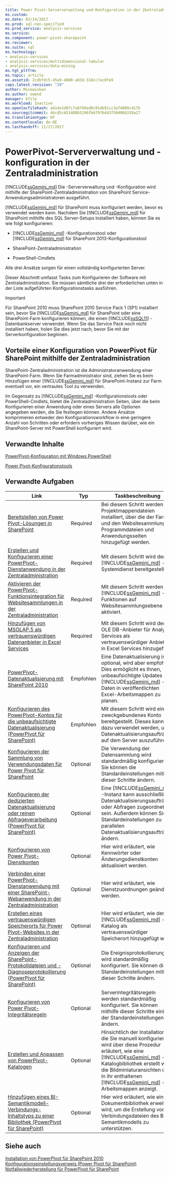 ```yaml
---
title: Power Pivot-Serververwaltung und-Konfiguration in der Zentraladministration | Microsoft Docs
ms.custom: 
ms.date: 03/14/2017
ms.prod: sql-non-specified
ms.prod_service: analysis-services
ms.service: 
ms.component: power-pivot-sharepoint
ms.reviewer: 
ms.suite: sql
ms.technology:
- analysis-services
- analysis-services/multidimensional-tabular
- analysis-services/data-mining
ms.tgt_pltfrm: 
ms.topic: article
ms.assetid: 2cdbfdc5-45a9-4000-a03d-318cc7ac8fe9
caps.latest.revision: "29"
author: Minewiskan
ms.author: owend
manager: kfile
ms.workload: Inactive
ms.openlocfilehash: a414e1d07c7a8789ed0c91db91cc3af4009c417b
ms.sourcegitcommit: 44cd5c651488b5296fb679f6d43f50d068339a27
ms.translationtype: HT
ms.contentlocale: de-DE
ms.lasthandoff: 11/17/2017
---
```

# <a name="power-pivot-server-administration-and-configuration-in-central-administration"></a>PowerPivot-Serververwaltung und -konfiguration in der Zentraladministration
  [!INCLUDE[ssGemini_md](../../includes/ssgemini-md.md)] Die -Serververwaltung und -Konfiguration wird mithilfe der SharePoint-Zentraladministration von SharePoint Service-Anwendungsadministratoren ausgeführt.  
  
 [!INCLUDE[ssGemini_md](../../includes/ssgemini-md.md)] für SharePoint muss konfiguriert werden, bevor es verwendet werden kann. Nachdem Sie [!INCLUDE[ssGemini_md](../../includes/ssgemini-md.md)] für SharePoint mithilfe des SQL Server-Setups installiert haben, können Sie es wie folgt konfigurieren:  
  
-   [!INCLUDE[ssGemini_md](../../includes/ssgemini-md.md)] -Konfigurationstool oder [!INCLUDE[ssGemini_md](../../includes/ssgemini-md.md)] für SharePoint 2013-Konfigurationstool  
  
-   SharePoint-Zentraladministration  
  
-   PowerShell-Cmdlets  
  
 Alle drei Ansätze sorgen für einen vollständig konfigurierten Server.  
  
 Dieser Abschnitt umfasst Tasks zum Konfigurieren der Software mit Zentraladministration. Sie müssen sämtliche drei der erforderlichen unten in der Liste aufgeführten Konfigurationstasks ausführen.  
  
> [!IMPORTANT]  
>  Für SharePoint 2010 muss SharePoint 2010 Service Pack 1 (SP1) installiert sein, bevor Sie [!INCLUDE[ssGemini_md](../../includes/ssgemini-md.md)] für SharePoint oder eine SharePoint-Farm konfigurieren können, die einen [!INCLUDE[ssSQL11](../../includes/sssql11-md.md)] -Datenbankserver verwendet. Wenn Sie das Service Pack noch nicht installiert haben, holen Sie dies jetzt nach, bevor Sie mit der Serverkonfiguration beginnen.  
  
## <a name="benefits-of-configuring-power-pivot-for-sharepoint-using-central-administration"></a>Vorteile einer Konfiguration von PowerPivot für SharePoint mithilfe der Zentraladministration  
 SharePoint-Zentraladministration ist die Administratoranwendung einer SharePoint-Farm. Wenn Sie Farmadministrator sind, ziehen Sie es beim Hinzufügen einer [!INCLUDE[ssGemini_md](../../includes/ssgemini-md.md)] für SharePoint-Instanz zur Farm eventuell vor, ein vertrautes Tool zu verwenden.  
  
 Im Gegensatz zu [!INCLUDE[ssGemini_md](../../includes/ssgemini-md.md)] -Konfigurationstools oder PowerShell-Cmdlets, bietet die Zentraladministration Seiten, über die beim Konfigurieren einer Anwendung oder eines Servers alle Optionen angegeben werden, die Sie festlegen können. Andere Ansätze komprimieren entweder den Konfigurationsworkflow in eine geringere Anzahl von Schritten oder erfordern vorheriges Wissen darüber, wie ein SharePoint-Server mit PowerShell konfiguriert wird.  
  
## <a name="related-content"></a>Verwandte Inhalte  
 [PowerPivot-Konfiguration mit Windows PowerShell](../../analysis-services/power-pivot-sharepoint/power-pivot-configuration-using-windows-powershell.md)  
  
 [Power Pivot-Konfigurationstools](../../analysis-services/power-pivot-sharepoint/power-pivot-configuration-tools.md)  
  
## <a name="related-tasks"></a>Verwandte Aufgaben  
  
|Link|Typ|Taskbeschreibung|  
|----------|----------|----------------------|  
|[Bereitstellen von Power Pivot-Lösungen in SharePoint](../../analysis-services/power-pivot-sharepoint/deploy-power-pivot-solutions-to-sharepoint.md)|Required|Bei diesem Schritt werden die Projektmappendateien installiert, über die der Farm und den Websitesammlungen Programmdateien und Anwendungsseiten hinzugefügt werden.|  
|[Erstellen und Konfigurieren einer PowerPivot-Dienstanwendung in der Zentraladministration](../../analysis-services/power-pivot-sharepoint/create-and-configure-power-pivot-service-application-in-ca.md)|Required|Mit diesem Schritt wird der [!INCLUDE[ssGemini_md](../../includes/ssgemini-md.md)] -Systemdienst bereitgestellt.|  
|[Aktivieren der PowerPivot-Funktionsintegration für Websitesammlungen in der Zentraladministration](../../analysis-services/power-pivot-sharepoint/activate-power-pivot-integration-for-site-collections-in-ca.md)|Required|Mit diesem Schritt werden [!INCLUDE[ssGemini_md](../../includes/ssgemini-md.md)] -Funktionen auf Websitesammlungsebene aktiviert.|  
|[Hinzufügen von MSOLAP.5 als vertrauenswürdigen Datenanbieter in Excel Services](../../analysis-services/power-pivot-sharepoint/add-msolap-5-as-a-trusted-data-provider-in-excel-services.md)|Required|Mit diesem Schritt wird der OLE DB-Anbieter für Analysis Services als vertrauenswürdiger Anbieter in Excel Services hinzugefügt.|  
|[PowerPivot-Datenaktualisierung mit SharePoint 2010](http://msdn.microsoft.com/en-us/01b54e6f-66e5-485c-acaa-3f9aa53119c9)|Empfohlen|Eine Datenaktualisierung ist optional, wird aber empfohlen. Dies ermöglicht es Ihnen, unbeaufsichtigte Updates der [!INCLUDE[ssGemini_md](../../includes/ssgemini-md.md)] -Daten in veröffentlichten Excel-Arbeitsmappen zu planen.|  
|[Konfigurieren des PowerPivot-Kontos für die unbeaufsichtigte Datenaktualisierung (PowerPivot für SharePoint)](http://msdn.microsoft.com/en-us/81401eac-c619-4fad-ad3e-599e7a6f8493)|Empfohlen|Mit diesem Schritt wird ein zweckgebundenes Konto bereitgestellt. Dieses kann dazu verwendet werden, um Datenaktualisierungsaufträge auf dem Server auszuführen.|  
|[Konfigurieren der Sammlung von Verwendungsdaten für Power Pivot für SharePoint](../../analysis-services/power-pivot-sharepoint/configure-usage-data-collection-for-power-pivot-for-sharepoint.md)|Optional|Die Verwendung der Datensammlung wird standardmäßig konfiguriert. Sie können die Standardeinstellungen mithilfe dieser Schritte ändern.|  
|[Konfigurieren der dedizierten Datenaktualisierung oder reinen Abfrageverarbeitung (PowerPivot für SharePoint)](http://msdn.microsoft.com/en-us/5e027605-1086-4941-bb01-f315df8f829b)|Optional|Eine [!INCLUDE[ssGemini_md](../../includes/ssgemini-md.md)] -Instanz kann ausschließlich Datenaktualisierungsaufträgen oder Abfragen zugeordnet sein. Außerdem können Sie Standardeinstellungen zu parallelen Datenaktualisierungsaufträgen ändern.|  
|[Konfigurieren von Power Pivot-Dienstkonten](../../analysis-services/power-pivot-sharepoint/configure-power-pivot-service-accounts.md)|Optional|Hier wird erläutert, wie Kennwörter oder Änderungsdienstkonten aktualisiert werden.|  
|[Verbinden einer PowerPivot-Dienstanwendung mit einer SharePoint-Webanwendung in der Zentraladministration](../../analysis-services/power-pivot-sharepoint/connect-power-pivot-service-app-to-sharepoint-web-app-in-ca.md)|Optional|Hier wird erläutert, wie Dienstzuordnungen geändert werden.|  
|[Erstellen eines vertrauenswürdigen Speicherorts für Power Pivot-Websites in der Zentraladministration](../../analysis-services/power-pivot-sharepoint/create-a-trusted-location-for-power-pivot-sites-in-central-administration.md)|Optional|Hier wird erläutert, wie der [!INCLUDE[ssGemini_md](../../includes/ssgemini-md.md)] -Katalog als vertrauenswürdiger Speicherort hinzugefügt wird.|  
|[Konfigurieren und Anzeigen der SharePoint-Protokolldateien und -Diagnoseprotokollierung &#40;PowerPivot für SharePoint&#41;](../../analysis-services/power-pivot-sharepoint/configure-and-view-sharepoint-and-diagnostic-logging.md)|Optional|Die Ereignisprotokollierung wird standardmäßig konfiguriert. Sie können die Standardeinstellungen mithilfe dieser Schritte ändern.|  
|[Konfigurieren von Power Pivot-Integritätsregeln](../../analysis-services/power-pivot-sharepoint/configure-power-pivot-health-rules.md)|Optional|Serverintegritätsregeln werden standardmäßig konfiguriert. Sie können mithilfe dieser Schritte einige der Standardeinstellungen ändern.|  
|[Erstellen und Anpassen von PowerPivot-Katalogen](../../analysis-services/power-pivot-sharepoint/create-and-customize-power-pivot-gallery.md)|Optional|Hinsichtlich der Installationen, die Sie manuell konfigurieren, wird über diese Prozedur erläutert, wie eine [!INCLUDE[ssGemini_md](../../includes/ssgemini-md.md)] -Katalogbibliothek erstellt wird, die Bildminiaturansichten der in ihr enthaltenen [!INCLUDE[ssGemini_md](../../includes/ssgemini-md.md)] -Arbeitsmappen anzeigt.|  
|[Hinzufügen eines BI-Semantikmodell-Verbindungs-Inhaltstyps zu einer Bibliothek &#40;PowerPivot für SharePoint&#41;](../../analysis-services/power-pivot-sharepoint/add-bi-semantic-model-connection-content-type-to-library.md)|Optional|Hier wird erläutert, wie eine Dokumentbibliothek erweitert wird, um die Erstellung von Verbindungsdateien des BI-Semantikmodells zu unterstützen.|  
  
## <a name="see-also"></a>Siehe auch  
 [Installation von PowerPivot für SharePoint 2010](http://msdn.microsoft.com/en-us/8d47dde7-c941-4280-a934-e2fe3f9a938f)   
 [Konfigurationseinstellungsverweis &#40;Power Pivot für SharePoint&#41;](../../analysis-services/power-pivot-sharepoint/configuration-setting-reference-power-pivot-for-sharepoint.md)   
 [Notfallwiederherstellung für PowerPivot für SharePoint](http://go.microsoft.com/fwlink/p/?LinkId=389570)  
  
  
